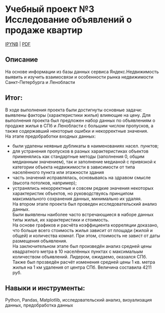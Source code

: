 # Учебный проект №3<BR>Исследование объявлений о продаже квартир

[IPYNB](https://github.com/AlievRust/Portfolio/blob/main/%D0%AF%D0%9F.%20%D0%9F%D1%80%D0%BE%D0%B5%D0%BA%D1%82%2003.%20%D0%98%D1%81%D1%81%D0%BB%D0%B5%D0%B4%D0%BE%D0%B2%D0%B0%D0%BD%D0%B8%D0%B5%20%D0%BE%D0%B1%D1%8A%D1%8F%D0%B2%D0%BB%D0%B5%D0%BD%D0%B8%D0%B9%20%D0%BE%20%D0%BF%D1%80%D0%BE%D0%B4%D0%B0%D0%B6%D0%B5%20%D0%BA%D0%B2%D0%B0%D1%80%D1%82%D0%B8%D1%80/project3_real_estate_advs_analysis.ipynb) | [PDF](https://github.com/AlievRust/Portfolio/blob/main/%D0%AF%D0%9F.%20%D0%9F%D1%80%D0%BE%D0%B5%D0%BA%D1%82%2003.%20%D0%98%D1%81%D1%81%D0%BB%D0%B5%D0%B4%D0%BE%D0%B2%D0%B0%D0%BD%D0%B8%D0%B5%20%D0%BE%D0%B1%D1%8A%D1%8F%D0%B2%D0%BB%D0%B5%D0%BD%D0%B8%D0%B9%20%D0%BE%20%D0%BF%D1%80%D0%BE%D0%B4%D0%B0%D0%B6%D0%B5%20%D0%BA%D0%B2%D0%B0%D1%80%D1%82%D0%B8%D1%80/project3_real_estate_advs_analysis.pdf)

## Описание

На основе информации из базы данных сервиса Яндекс.Недвижимость выявить и изучить взаимосвязи и особенности рынка недвижимости Санкт-Петербурга и Ленобласти


## Итог:

В ходе выполнения проекта были достигнуты основные задачи: выявлены факторы (характеристики жилья) влияющие на цену.
Для выполнения проекта был предложен набор данных по объявлениям о продаже жилья в СПб и Ленобласти с большим числом пропусков, а также содержавший некоторые ошибки и некорректные значения.  
На этапе предобработки входных данных:
- были удалены неявные дубликаты в наименованиях насел. пунктов;
- для устранения пропусков в разных характеристиках объектов применялись как стандартные методы (заполнения 0, общим медианным значением), так и заполнение медианой с привязкой к категории объекта недвижимости в зависимости от типа населённого пункта или этажности здания
- часть значений исправлялась, основываясь на здравом смысле (высота потолков, например);
- устранялись некорректные и совсем редкие значения некоторых характеристик объектов, но руководствуясь принципом максимального сохранения данных, минимально их удаляя.  
На втором этапе проекта был проведен исследовательский анализ данных.  
Были выявлены наиболее часто встречающиеся в наборе данных типы жилья, их характеристики и стоимость.  
На основе графиков и расчёта коэффициента корреляции доказано, что больше всего стоимость жилья зависит от площади (жилой и общей) и количества комнат. При этом, стоимость не завист от даты размещения объявления.  
На заключительном этапе был произведён анализ средней цены квадратного метра в 10 населённых пунктах с максимальым количеством объявлений. Лидером, ожидаемо, оказался СПб.  
Также был прозведён расчёт изменения средней цены 1 кв. метра жилья на 1 км удаления от центра СПб. Величина составила 4211 руб.


## Навыки и инструменты:

Python, Pandas, Matplotlib, исследовательский анализ, визуализация данных, предобработка данных
